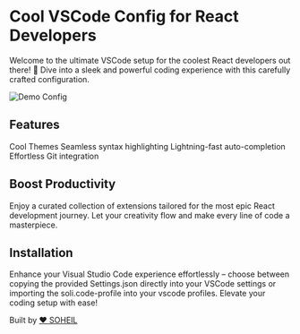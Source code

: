 # Cool VSCode Config for React Developers
Welcome to the ultimate VSCode setup for the coolest React developers out there! 🚀 Dive into a sleek and powerful coding experience with this carefully crafted configuration.

![Demo Config]([https://github.com/[username]/[reponame]/blob/[branch]/image.jpg?raw=true](https://github.com/soheilghanbary/vscode-config/blob/main/demo.png?raw=true))

## Features
Cool Themes
Seamless syntax highlighting
Lightning-fast auto-completion
Effortless Git integration

## Boost Productivity
Enjoy a curated collection of extensions tailored for the most epic React development journey. Let your creativity flow and make every line of code a masterpiece.

## Installation
Enhance your Visual Studio Code experience effortlessly – choose between copying the provided Settings.json directly into your VSCode settings or importing the soli.code-profile into your vscode profiles. Elevate your coding setup with ease!

Built by [❤️ SOHEIL](https://choosealicense.com/licenses/mit/)
